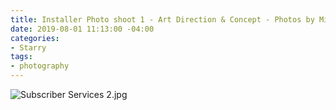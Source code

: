 ```yaml
---
title: Installer Photo shoot 1 - Art Direction & Concept - Photos by Mike Edmonds
date: 2019-08-01 11:13:00 -04:00
categories:
- Starry
tags:
- photography
---
```


![Subscriber Services 2.jpg](/uploads/Subscriber%20Services%202.jpg)